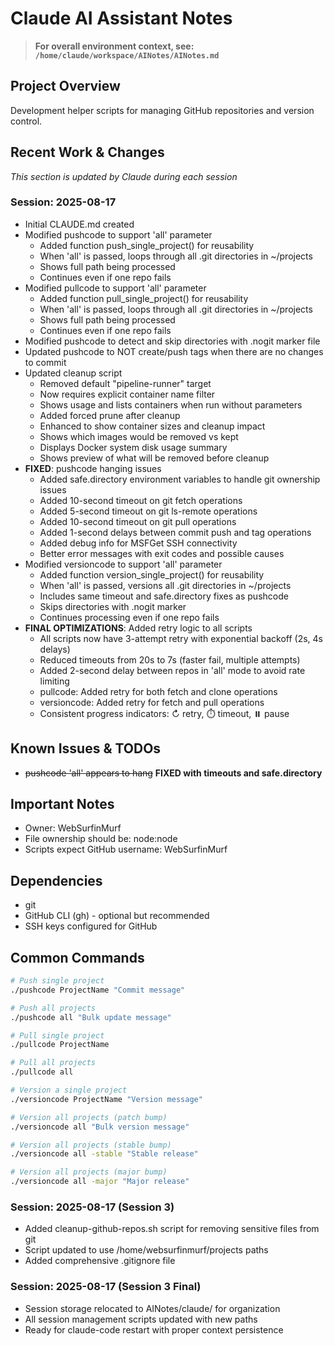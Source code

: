 # Claude AI Assistant Notes

> **For overall environment context, see: `/home/claude/workspace/AINotes/AINotes.md`**

## Project Overview
Development helper scripts for managing GitHub repositories and version control.

## Recent Work & Changes
_This section is updated by Claude during each session_

### Session: 2025-08-17
- Initial CLAUDE.md created
- Modified pushcode to support 'all' parameter
  - Added function push_single_project() for reusability
  - When 'all' is passed, loops through all .git directories in ~/projects
  - Shows full path being processed
  - Continues even if one repo fails
- Modified pullcode to support 'all' parameter  
  - Added function pull_single_project() for reusability
  - When 'all' is passed, loops through all .git directories in ~/projects
  - Shows full path being processed
  - Continues even if one repo fails
- Modified pushcode to detect and skip directories with .nogit marker file
- Updated pushcode to NOT create/push tags when there are no changes to commit
- Updated cleanup script
  - Removed default "pipeline-runner" target
  - Now requires explicit container name filter
  - Shows usage and lists containers when run without parameters
  - Added forced prune after cleanup
  - Enhanced to show container sizes and cleanup impact
  - Shows which images would be removed vs kept
  - Displays Docker system disk usage summary
  - Shows preview of what will be removed before cleanup
- **FIXED**: pushcode hanging issues
  - Added safe.directory environment variables to handle git ownership issues
  - Added 10-second timeout on git fetch operations
  - Added 5-second timeout on git ls-remote operations  
  - Added 10-second timeout on git pull operations
  - Added 1-second delays between commit push and tag operations
  - Added debug info for MSFGet SSH connectivity
  - Better error messages with exit codes and possible causes
- Modified versioncode to support 'all' parameter
  - Added function version_single_project() for reusability
  - When 'all' is passed, versions all .git directories in ~/projects
  - Includes same timeout and safe.directory fixes as pushcode
  - Skips directories with .nogit marker
  - Continues processing even if one repo fails
- **FINAL OPTIMIZATIONS**: Added retry logic to all scripts
  - All scripts now have 3-attempt retry with exponential backoff (2s, 4s delays)
  - Reduced timeouts from 20s to 7s (faster fail, multiple attempts)
  - Added 2-second delay between repos in 'all' mode to avoid rate limiting
  - pullcode: Added retry for both fetch and clone operations
  - versioncode: Added retry for fetch and pull operations
  - Consistent progress indicators: ↻ retry, ⏱️ timeout, ⏸️ pause

## Known Issues & TODOs
- ~~pushcode 'all' appears to hang~~ **FIXED with timeouts and safe.directory**

## Important Notes
- Owner: WebSurfinMurf
- File ownership should be: node:node
- Scripts expect GitHub username: WebSurfinMurf

## Dependencies
- git
- GitHub CLI (gh) - optional but recommended
- SSH keys configured for GitHub

## Common Commands
```bash
# Push single project
./pushcode ProjectName "Commit message"

# Push all projects
./pushcode all "Bulk update message"

# Pull single project  
./pullcode ProjectName

# Pull all projects
./pullcode all

# Version a single project
./versioncode ProjectName "Version message"

# Version all projects (patch bump)
./versioncode all "Bulk version message"

# Version all projects (stable bump)
./versioncode all -stable "Stable release"

# Version all projects (major bump)
./versioncode all -major "Major release"
```

### Session: 2025-08-17 (Session 3)
- Added cleanup-github-repos.sh script for removing sensitive files from git
- Script updated to use /home/websurfinmurf/projects paths
- Added comprehensive .gitignore file

### Session: 2025-08-17 (Session 3 Final)
- Session storage relocated to AINotes/claude/ for organization
- All session management scripts updated with new paths
- Ready for claude-code restart with proper context persistence
